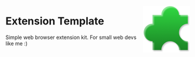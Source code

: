 <img src="/icon-big.png" alt="icon-big.png" align="right" width="128px"></img>

# Extension Template

Simple web browser extension kit. For small web devs like me :)
